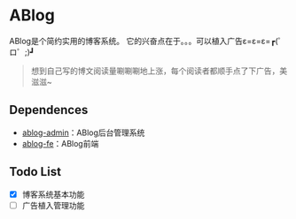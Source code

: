 # ABlog
ABlog是个简约实用的博客系统。
它的兴奋点在于。。。可以植入广告ε=ε=ε=┏(゜ロ゜;)┛

> 想到自己写的博文阅读量唰唰唰地上涨，每个阅读者都顺手点了下广告，美滋滋~

## Dependences
* [ablog-admin](https://github.com/pwcong/ablog/tree/master/view/ablog-admin)：ABlog后台管理系统
* [ablog-fe](https://github.com/pwcong/ablog/tree/master/view/ablog-fe)：ABlog前端

## Todo List

- [x] 博客系统基本功能
- [ ] 广告植入管理功能